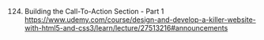 124. Building the Call-To-Action Section - Part 1
https://www.udemy.com/course/design-and-develop-a-killer-website-with-html5-and-css3/learn/lecture/27513216#announcements



